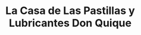 ---
title: "La Casa de Las Pastillas y Lubricantes Don Quique"
url: /san-lucas-toliman/la-casa-de-las-pastillas-y-lubricantes-don-quique/
shop: Autoteile
---
